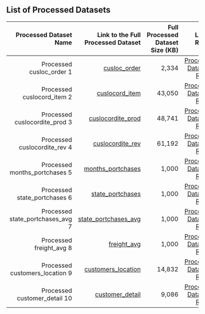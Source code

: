 ## List of Processed Datasets

| Processed Dataset Name | Link to the Full Processed Dataset   | Full Processed Dataset Size (KB)  | Link to Report |
| ---:| ---: | ---: | ---: |
| Processed cusloc_order 1 | [cusloc_order](./cusloc_order.csv) | 2,334 | [Processed Dataset 1 Report](link/to/report1)|
| Processed cuslocord_item 2 | [cuslocord_item](./cuslocord_item.csv) | 43,050 | [Processed Dataset 1 Report](link/to/report2)|
| Processed cuslocordite_prod 3 | [cuslocordite_prod](./cuslocordite_prod.csv) | 48,741 | [Processed Dataset 1 Report](link/to/report3)|
| Processed cuslocordite_rev 4 | [cuslocordite_rev](./cuslocordite_rev.csv) | 61,192 | [Processed Dataset 1 Report](link/to/report4)|
| Processed months_portchases 5 | [months_portchases](./months_portchases.csv) | 1,000 | [Processed Dataset 1 Report](link/to/report5)|
| Processed state_portchases 6 | [state_portchases](./state_portchases.csv) | 1,000 | [Processed Dataset 1 Report](link/to/report6)|
| Processed state_portchases_avg 7 | [state_portchases_avg](./state_portchases_avg.csv) | 1,000 | [Processed Dataset 1 Report](link/to/report7)|
| Processed freight_avg 8 | [freight_avg](./freight_avg.csv) | 1,000 | [Processed Dataset 1 Report](link/to/report8)|
| Processed customers_location 9 | [customers_location](./customers_location.csv) | 14,832 | [Processed Dataset 1 Report](link/to/report9)|
| Processed customer_detail 10 | [customer_detail](./customer_detail.csv) | 9,086 | [Processed Dataset 1 Report](link/to/report10)|
